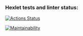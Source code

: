 ### Hexlet tests and linter status:
[![Actions Status](https://github.com/VladTheAmazing/frontend-project-44/workflows/hexlet-check/badge.svg)](https://github.com/VladTheAmazing/frontend-project-44/actions)

[![Maintainability](https://api.codeclimate.com/v1/badges/5509f5d0afb04e0c3ab2/maintainability)](https://codeclimate.com/github/VladTheAmazing/frontend-project-44/maintainability)